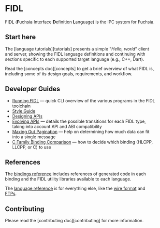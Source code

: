 # FIDL

FIDL (**F**uchsia **I**nterface **D**efinition **L**anguage) is the IPC system for Fuchsia.

## Start here

The [language tutorials][tutorials] presents a simple "*Hello, world*" client
and server, showing the FIDL language definitions and continuing with sections
specific to each supported target language (e.g., C++, Dart).

Read the [concepts doc][concepts] to get a brief overview of what FIDL is,
including some of its design goals, requirements, and workflow.

## Developer Guides
* [Running FIDL][cli] &mdash; quick CLI overview of the various programs in the FIDL toolchain
* [Style Guide][style]
* [Designing APIs][designing-apis]
* [Evolving APIs][evolving-apis] &mdash; details the possible transitions for each FIDL type,
  taking into account API and ABI compatibility
* [Maxing Out Pagination][pagination] &mdash; help on determining how much data can fit into a single
   message
* [C Family Binding Comparison][c-family] &mdash; how to decide which binding (HLCPP, LLCPP, or C) to use

## References

The [bindings reference][bindings-ref] includes references of generated code in each binding and the FIDL
utility libraries available to each language.

The [language reference][language-ref] is for everything else, like the
[wire format][wire-format] and [FTPs][ftps].

## Contributing
Please read the [contributing doc][contributing] for more information.

<!-- xrefs -->
[cli]: /docs/development/languages/fidl/guides/cli.md
[style]: /docs/development/languages/fidl/guides/style.md
[designing-apis]: /docs/development/languages/fidl/guides/api-design.md
[evolving-apis]: /docs/development/languages/fidl/guides/abi-compat.md
[pagination]: /docs/development/languages/fidl/guides/max-out-pagination.md
[c-family]: /docs/development/languages/fidl/guides/c-family-comparison.md

[bindings-ref]: /docs/reference/fidl/bindings/overview.md
[language-ref]: /docs/reference/fidl/language/language.md
[wire-format]: /docs/reference/fidl/language/wire-format
[ftps]: /docs/concepts/fidl/ftp
